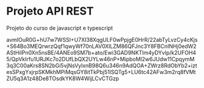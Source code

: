 ﻿# Projeto API REST

Projeto do curso de javascript e typescript

avmIOuR0G+hU7w7WSSI+U7XI38XqgULF0wPpjgE0HrR/22abTyLvzCy4cKjs+S64Bo3MEQrwrzQqf1qwyWf70nLAV0XlLZM86QFJnc3Y8FBCnINHj0edW2AStHiIPn0Xn5nsBE/4ANEo9SM7b+ato/Ewi3GAD9NKTlm4yDYvlp/k2UFOH45/QpVkIrfu1URJKc7o2DUfLbQX2UYLw46nP+MipboMl2w6JUdw11CpqymM3q3C00aKrs8SN2bGi5vjNsVylxnB98Q6u346n9AdQOA+ZWrz8RdObYb2+iztesSPxgYxjrpSKMkhMPiMqsGY8itTkPbj51lSQTg5+LU6tc42AFw3m2rq8fVMtZU5q3A1z48De8TOsdkYK8W4WijLCvCTGzp
